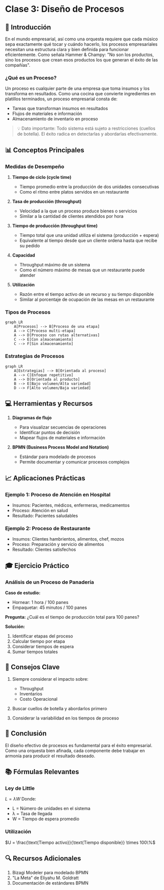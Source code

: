 # Clase 3: Diseño de Procesos

## 🎯 Introducción

En el mundo empresarial, así como una orquesta requiere que cada músico sepa exactamente qué tocar y cuándo hacerlo, los procesos empresariales necesitan una estructura clara y bien definida para funcionar eficientemente. Como señala Hammer & Champy: "No son los productos, sino los procesos que crean esos productos los que generan el éxito de las compañías".

### ¿Qué es un Proceso?

Un proceso es cualquier parte de una empresa que toma insumos y los transforma en resultados. Como una cocina que convierte ingredientes en platillos terminados, un proceso empresarial consta de:

- Tareas que transforman insumos en resultados
- Flujos de materiales e información
- Almacenamiento de inventario en proceso

> 💡 Dato importante: Todo sistema está sujeto a restricciones (cuellos de botella). El éxito radica en detectarlas y abordarlas efectivamente.

## 📊 Conceptos Principales

### Medidas de Desempeño

1. **Tiempo de ciclo (cycle time)**

   - Tiempo promedio entre la producción de dos unidades consecutivas
   - Como el ritmo entre platos servidos en un restaurante

2. **Tasa de producción (throughput)**

   - Velocidad a la que un proceso produce bienes o servicios
   - Similar a la cantidad de clientes atendidos por hora

3. **Tiempo de producción (throughput time)**

   - Tiempo total que una unidad utiliza el sistema (producción + espera)
   - Equivalente al tiempo desde que un cliente ordena hasta que recibe su pedido

4. **Capacidad**

   - Throughput máximo de un sistema
   - Como el número máximo de mesas que un restaurante puede atender

5. **Utilización**
   - Razón entre el tiempo activo de un recurso y su tiempo disponible
   - Similar al porcentaje de ocupación de las mesas en un restaurante

### Tipos de Procesos

```mermaid
graph LR
    A[Procesos] --> B[Proceso de una etapa]
    A --> C[Proceso multi-etapa]
    A --> D[Proceso con rutas alternativas]
    C --> E[Con almacenamiento]
    C --> F[Sin almacenamiento]
```

### Estrategias de Procesos

```mermaid
graph LR
    A[Estrategias] --> B[Orientada al proceso]
    A --> C[Enfoque repetitivo]
    A --> D[Orientada al producto]
    B --> E[Bajo volumen/Alta variedad]
    D --> F[Alto volumen/Baja variedad]
```

## 💻 Herramientas y Recursos

1. **Diagramas de flujo**

   - Para visualizar secuencias de operaciones
   - Identificar puntos de decisión
   - Mapear flujos de materiales e información

2. **BPMN (Business Process Model and Notation)**
   - Estándar para modelado de procesos
   - Permite documentar y comunicar procesos complejos

## 📈 Aplicaciones Prácticas

### Ejemplo 1: Proceso de Atención en Hospital

- Insumos: Pacientes, médicos, enfermeras, medicamentos
- Proceso: Atención en salud
- Resultado: Pacientes saludables

### Ejemplo 2: Proceso de Restaurante

- Insumos: Clientes hambrientos, alimentos, chef, mozos
- Proceso: Preparación y servicio de alimentos
- Resultado: Clientes satisfechos

## 🎓 Ejercicio Práctico

### Análisis de un Proceso de Panadería

**Caso de estudio:**

- Hornear: 1 hora / 100 panes
- Empaquetar: 45 minutos / 100 panes

**Pregunta:** ¿Cuál es el tiempo de producción total para 100 panes?

**Solución:**

1. Identificar etapas del proceso
2. Calcular tiempo por etapa
3. Considerar tiempos de espera
4. Sumar tiempos totales

## 🔑 Consejos Clave

1. Siempre considerar el impacto sobre:

   - Throughput
   - Inventarios
   - Costo Operacional

2. Buscar cuellos de botella y abordarlos primero

3. Considerar la variabilidad en los tiempos de proceso

## 📝 Conclusión

El diseño efectivo de procesos es fundamental para el éxito empresarial. Como una orquesta bien afinada, cada componente debe trabajar en armonía para producir el resultado deseado.

## 📚 Fórmulas Relevantes

### Ley de Little

$L = λW$
Donde:

- L = Número de unidades en el sistema
- λ = Tasa de llegada
- W = Tiempo de espera promedio

### Utilización

$U = \frac{\text{Tiempo activo}}{\text{Tiempo disponible}} \times 100\%$

## 🔍 Recursos Adicionales

1. Bizagi Modeler para modelado BPMN
2. "La Meta" de Eliyahu M. Goldratt
3. Documentación de estándares BPMN
